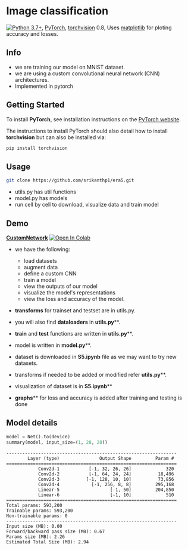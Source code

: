 # Image classification

[![Python 3.7+](https://img.shields.io/badge/python-3.7+-blue.svg)](https://www.python.org/downloads/release/python-370/), 
[PyTorch](https://pytorch.org/), 
[torchvision](https://github.com/pytorch/vision) 0.8, 
Uses [matplotlib](https://matplotlib.org/)  for ploting accuracy and losses.

## Info

 * we are training our model on MNIST dataset. 
 * we are using a custom convolutional neural network (CNN) architectures. 
 * Implemented in pytorch 

## Getting Started

To install **PyTorch**, see installation instructions on the [PyTorch website](https://pytorch.org/).

The instructions to install PyTorch should also detail how to install **torchvision** but can also be installed via:

``` bash
pip install torchvision
```


## Usage

```bash
git clone https://github.com/srikanthp1/era5.git
```
* utils.py has util functions
* model.py has models 
* run cell by cell to download, visualize data and train model

## Demo 

[**CustomNetwork**](https://github.com/srikanthp1/era5/blob/main/S5.ipynb) [![Open In Colab](https://colab.research.google.com/assets/colab-badge.svg)](https://github.com/srikanthp1/era5/blob/main/S5.ipynb)

* we have the following:
    * load datasets 
    * augment data
    * define a custom CNN
    * train a model
    * view the outputs of our model
    * visualize the model's representations
    * view the loss and accuracy of the model. 

* **transforms** for trainset and testset are in utils.py. 
* you will also find **dataloaders** in __utils.py__**. 
* **train** and **test** functions are written in __utils.py__**.
* model is written in __model.py__**.
* dataset is downloaded in __S5.ipynb__ file as we may want to try new datasets. 
* transforms if needed to be added or modified refer __utils.py__**.
* visualization of dataset is in __S5.ipynb__**  
* __graphs__** for loss and accuracy is added after training and testing is done


## Model details

```python
model = Net().to(device)
summary(model, input_size=(1, 28, 28))
```

```
----------------------------------------------------------------
        Layer (type)               Output Shape         Param #
================================================================
            Conv2d-1           [-1, 32, 26, 26]             320
            Conv2d-2           [-1, 64, 24, 24]          18,496
            Conv2d-3          [-1, 128, 10, 10]          73,856
            Conv2d-4            [-1, 256, 8, 8]         295,168
            Linear-5                   [-1, 50]         204,850
            Linear-6                   [-1, 10]             510
================================================================
Total params: 593,200
Trainable params: 593,200
Non-trainable params: 0
----------------------------------------------------------------
Input size (MB): 0.00
Forward/backward pass size (MB): 0.67
Params size (MB): 2.26
Estimated Total Size (MB): 2.94
```
